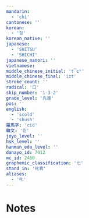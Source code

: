 ```yaml
---
mandarin:
  - 'chì'
cantonese: ''
korean:
  - '질'
korean_native: ''
japanese:
  - 'SHITSU'
  - 'SHICHI'
japanese_nanori: ''
vietnamese:
middle_chinese_initial: 't͡ɕʰ'
middle_chinese_final: 'iɪt'
stroke_count: ''
radical: '口'
skip_number: '1-3-2'
grade_level: '先進'
pos: ''
english:
  - 'scold'
  - 'shush'
羅馬字: 'cid'
韓文: '칟'
joyo_level: ''
hsk_level: ''
hanmun_edu_level: ''
danayo_id: 7012
mc_id: 2460
graphemic_classification: '七'
stand_in: '叱責'
aliases:
  - '𠮟'
---
```


# Notes
